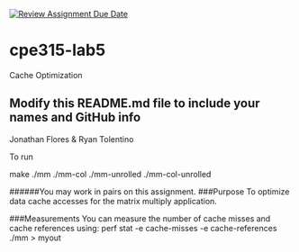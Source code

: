 [![Review Assignment Due Date](https://classroom.github.com/assets/deadline-readme-button-24ddc0f5d75046c5622901739e7c5dd533143b0c8e959d652212380cedb1ea36.svg)](https://classroom.github.com/a/WKvQuoB3)
# cpe315-lab5
Cache Optimization

## Modify this README.md file to include your names and GitHub info

Jonathan Flores & Ryan Tolentino

To run 

make
./mm 
./mm-col
./mm-unrolled
./mm-col-unrolled



######You may work in pairs on this assignment.
###Purpose
To optimize data cache accesses for the matrix multiply application.

###Measurements
You can measure the number of cache misses and cache references using:
    perf stat -e cache-misses -e cache-references ./mm > myout



